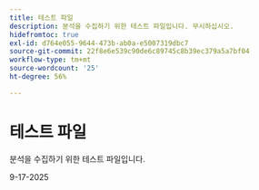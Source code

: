 ```yaml
---
title: 테스트 파일
description: 분석을 수집하기 위한 테스트 파일입니다. 무시하십시오.
hidefromtoc: true
exl-id: d764e055-9644-473b-ab0a-e5007319dbc7
source-git-commit: 22f8e6e539c90de6c89745c8b39ec379a5a7bf04
workflow-type: tm+mt
source-wordcount: '25'
ht-degree: 56%

---
```


# 테스트 파일

분석을 수집하기 위한 테스트 파일입니다.

9-17-2025
